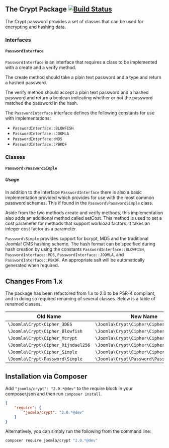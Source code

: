 ## The Crypt Package [![Build Status](https://travis-ci.org/joomla-framework/crypt.png?branch=master)](https://travis-ci.org/joomla-framework/crypt)

The Crypt password provides a set of classes that can be used for encrypting and hashing data.

### Interfaces

#### `PasswordInterface`

`PasswordInterface` is an interface that requires a class to be implemented with a create and a verify method.

The create method should take a plain text password and a type and return a hashed password.

The verify method should accept a plain text password and a hashed password and return a boolean indicating whether or not the password matched the password in the hash.

The `PasswordInterface` interface defines the following constants for use with implementations:

- `PasswordInterface::BLOWFISH`
- `PasswordInterface::JOOMLA`
- `PasswordInterface::MD5`
- `PasswordInterface::PBKDF`

### Classes

#### `Password\PasswordSimple`

##### Usage

In addition to the interface `PasswordInterface` there is also a basic implementation provided which provides for use with the most common password schemes. This if found in the `Password\PasswordSimple` class.

Aside from the two methods create and verify methods, this implementation also adds an additional method called setCost. This method is used to set a cost parameter for methods that support workload factors. It takes an integer cost factor as a parameter.

`Password\Simple` provides support for bcrypt, MD5 and the traditional Joomla! CMS hashing scheme. The hash format can be specified during hash creation by using the constants `PasswordInterface::BLOWFISH`, `PasswordInterface::MD5`, `PasswordInterface::JOOMLA`, and `PasswordInterface::PBKDF`. An appropriate salt will be automatically generated when required.

## Changes From 1.x

The package has been refactored from 1.x to 2.0 to be PSR-4 compliant, and in doing so required renaming of several classes.  Below is a table of renamed classes.

| Old Name                           | New Name                                 |
| ---------                          | -----                                    |
| `\Joomla\Crypt\Cipher_3DES`        | `\Joomla\Crypt\Cipher\Cipher3DES`        |
| `\Joomla\Crypt\Cipher_Blowfish`    | `\Joomla\Crypt\Cipher\CipherBlowfish`    |
| `\Joomla\Crypt\Cipher_Mcrypt`      | `\Joomla\Crypt\Cipher\CipherMcrypt`      |
| `\Joomla\Crypt\Cipher_Rijndael256` | `\Joomla\Crypt\Cipher\CipherRijndael256` |
| `\Joomla\Crypt\Cipher_Simple`      | `\Joomla\Crypt\Cipher\CipherSimple`      |
| `\Joomla\Crypt\Password\Simple`    | `\Joomla\Crypt\Password\PasswordSimple`  |

## Installation via Composer

Add `"joomla/crypt": "2.0.*@dev"` to the require block in your composer.json and then run `composer install`.

```json
{
	"require": {
		"joomla/crypt": "2.0.*@dev"
	}
}
```

Alternatively, you can simply run the following from the command line:

```sh
composer require joomla/crypt "2.0.*@dev"
```
